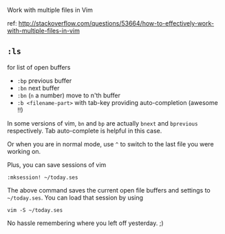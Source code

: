 Work with multiple files in Vim 

ref: <http://stackoverflow.com/questions/53664/how-to-effectively-work-with-multiple-files-in-vim>

`:ls`
----

for list of open buffers

*	`:bp` previous buffer
*	`:bn` next buffer
*	`:bn` (`n` a number) move to n'th buffer
*	`:b <filename-part>` with tab-key providing auto-completion (awesome !!)

In some versions of vim, `bn` and `bp` are actually `bnext` and `bprevious` respectively. Tab auto-complete is helpful in this case.

Or when you are in normal mode, use `^` to switch to the last file you were working on.

Plus, you can save sessions of vim

	:mksession! ~/today.ses

The above command saves the current open file buffers and settings to `~/today.ses`. You can load that session by using

	vim -S ~/today.ses

No hassle remembering where you left off yesterday. ;)
